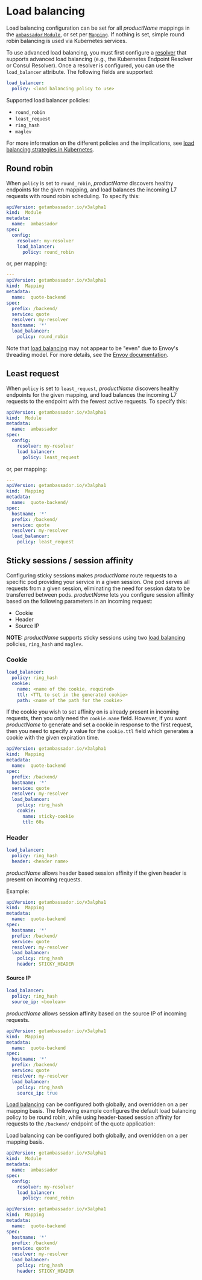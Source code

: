 # Load balancing

Load balancing configuration can be set for all $productName$ mappings in the [`ambassador` `Module`](../ambassador), or set per [`Mapping`](../../using/mappings). If nothing is set, simple round robin balancing is used via Kubernetes services.

To use advanced load balancing, you must first configure a [resolver](../resolvers) that supports advanced load balancing (e.g., the Kubernetes Endpoint Resolver or Consul Resolver). Once a resolver is configured, you can use the `load_balancer` attribute. The following fields are supported:

```yaml
load_balancer:
  policy: <load balancing policy to use>
```

Supported load balancer policies:

- `round_robin`
- `least_request`
- `ring_hash`
- `maglev`

For more information on the different policies and the implications, see [load balancing strategies in Kubernetes](https://blog.getambassador.io/load-balancing-strategies-in-kubernetes-l4-round-robin-l7-round-robin-ring-hash-and-more-6a5b81595d6c).

## Round robin
When `policy` is set to `round_robin`, $productName$ discovers healthy endpoints for the given mapping, and load balances the incoming L7 requests with round robin scheduling. To specify this:

```yaml
apiVersion: getambassador.io/v3alpha1
kind:  Module
metadata:
  name:  ambassador
spec:
  config:
    resolver: my-resolver
    load_balancer:
      policy: round_robin
```

or, per mapping:

```yaml
---
apiVersion: getambassador.io/v3alpha1
kind:  Mapping
metadata:
  name:  quote-backend
spec:
  prefix: /backend/
  service: quote
  resolver: my-resolver
  hostname: '*'
  load_balancer:
    policy: round_robin
```

Note that [load balancing](/learn/kubernetes-glossary/load-balancer/) may not appear to be "even" due to Envoy's threading model. For more details, see the [Envoy documentation](https://www.envoyproxy.io/docs/envoy/latest/faq/load_balancing/concurrency_lb).

## Least request

When `policy` is set to `least_request`, $productName$ discovers healthy endpoints for the given mapping, and load balances the incoming L7 requests to the endpoint with the fewest active requests. To specify this:

```yaml
apiVersion: getambassador.io/v3alpha1
kind:  Module
metadata:
  name:  ambassador
spec:
  config:
    resolver: my-resolver
    load_balancer:
      policy: least_request
```

or, per mapping:

```yaml
---
apiVersion: getambassador.io/v3alpha1
kind:  Mapping
metadata:
  name:  quote-backend/
spec:
  hostname: '*'
  prefix: /backend/
  service: quote
  resolver: my-resolver
  load_balancer:
    policy: least_request
```

## Sticky sessions / session affinity

Configuring sticky sessions makes $productName$ route requests to a specific pod providing your service in a given session. One pod serves all requests from a given session, eliminating the need for session data to be transferred between pods. $productName$ lets you configure session affinity based on the following parameters in an incoming request:

- Cookie
- Header
- Source IP

**NOTE:** $productName$ supports sticky sessions using two [load balancing](../../concepts/modernlb/) policies, `ring_hash` and `maglev`.

### Cookie

```yaml
load_balancer:
  policy: ring_hash
  cookie:
    name: <name of the cookie, required>
    ttl: <TTL to set in the generated cookie>
    path: <name of the path for the cookie>
```

If the cookie you wish to set affinity on is already present in incoming requests, then you only need the `cookie.name` field. However, if you want $productName$ to generate and set a cookie in response to the first request, then you need to specify a value for the `cookie.ttl` field which generates a cookie with the given expiration time.

```yaml
apiVersion: getambassador.io/v3alpha1
kind:  Mapping
metadata:
  name:  quote-backend
spec:
  prefix: /backend/
  hostname: '*'
  service: quote
  resolver: my-resolver
  load_balancer:
    policy: ring_hash
    cookie:
      name: sticky-cookie
      ttl: 60s
```

### Header

```yaml
load_balancer:
  policy: ring_hash
  header: <header name>
```

$productName$ allows header based session affinity if the given header is present on incoming requests.

Example:

```yaml
apiVersion: getambassador.io/v3alpha1
kind:  Mapping
metadata:
  name:  quote-backend
spec:
  hostname: '*'
  prefix: /backend/
  service: quote
  resolver: my-resolver
  load_balancer:
    policy: ring_hash
    header: STICKY_HEADER
```

#### Source IP

```yaml
load_balancer:
  policy: ring_hash
  source_ip: <boolean>
```

$productName$ allows session affinity based on the source IP of incoming requests.

```yaml
apiVersion: getambassador.io/v3alpha1
kind:  Mapping
metadata:
  name:  quote-backend
spec:
  hostname: '*'
  prefix: /backend/
  service: quote
  resolver: my-resolver
  load_balancer:
    policy: ring_hash
    source_ip: true
```

[Load balancing](/learn/kubernetes-ingress/kubernetes-ingress-nodeport-load-balancers-and-ingress-controllers/) can be configured both globally, and overridden on a per mapping basis. The following example configures the default load balancing policy to be round robin, while using header-based session affinity for requests to the `/backend/` endpoint of the quote application:

Load balancing can be configured both globally, and overridden on a per mapping basis.

```yaml
apiVersion: getambassador.io/v3alpha1
kind:  Module
metadata:
  name:  ambassador
spec:
  config:
    resolver: my-resolver
    load_balancer:
      policy: round_robin
```

```yaml
apiVersion: getambassador.io/v3alpha1
kind:  Mapping
metadata:
  name:  quote-backend
spec:
  hostname: '*'
  prefix: /backend/
  service: quote
  resolver: my-resolver
  load_balancer:
    policy: ring_hash
    header: STICKY_HEADER
```
